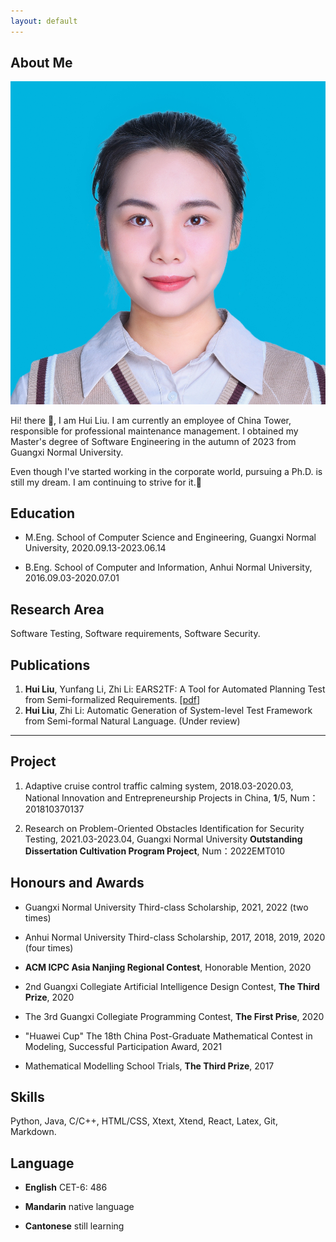 ```yaml
---
layout: default
---
```


## About Me

<img class="profile-picture" src="photoLH.jpg">

Hi! there 👋, I am Hui Liu. I am currently an employee of China Tower, responsible for professional maintenance management. I obtained my Master's degree of Software Engineering in the autumn of 2023 from Guangxi Normal University. 

Even though I've started working in the corporate world, pursuing a Ph.D. is still my dream. I am continuing to strive for it.🌟

## Education

* M.Eng. School of Computer Science and Engineering, Guangxi Normal University, 2020.09.13-2023.06.14

* B.Eng. School of Computer and Information, Anhui Normal University, 2016.09.03-2020.07.01

## Research Area

Software Testing, Software requirements, Software Security.

## Publications

1. **Hui Liu**, Yunfang Li, Zhi Li: EARS2TF: A Tool for Automated Planning Test from Semi-formalized Requirements. \[[pdf](https://ksiresearch.org/seke/seke22paper/paper179.pdf)\]
2. **Hui Liu**, Zhi Li: Automatic Generation of System-level Test Framework from Semi-formal Natural Language. (Under review)

---
## Project

1. Adaptive cruise control traffic calming system, 2018.03-2020.03, National Innovation and Entrepreneurship Projects in China, **1**/5, Num：201810370137

2. Research on Problem-Oriented Obstacles Identification for Security Testing, 2021.03-2023.04, Guangxi Normal University **Outstanding Dissertation Cultivation Program Project**, Num：2022EMT010

## Honours and Awards

* Guangxi Normal University Third-class Scholarship, 2021, 2022 (two times)

* Anhui Normal University Third-class Scholarship, 2017, 2018, 2019, 2020 (four times)

* **ACM ICPC Asia Nanjing Regional Contest**, Honorable Mention, 2020

* 2nd Guangxi Collegiate Artificial Intelligence Design Contest, **The Third Prize**, 2020

* The 3rd Guangxi Collegiate Programming Contest, **The First Prise**, 2020

* "Huawei Cup" The 18th China Post-Graduate Mathematical Contest in Modeling, Successful Participation Award, 2021

* Mathematical Modelling School Trials,  **The Third Prize**, 2017

## Skills

Python, Java, C/C++, HTML/CSS, Xtext, Xtend, React, Latex, Git, Markdown.

## Language

- **English** CET-6: 486

- **Mandarin** native language

- **Cantonese** still learning
